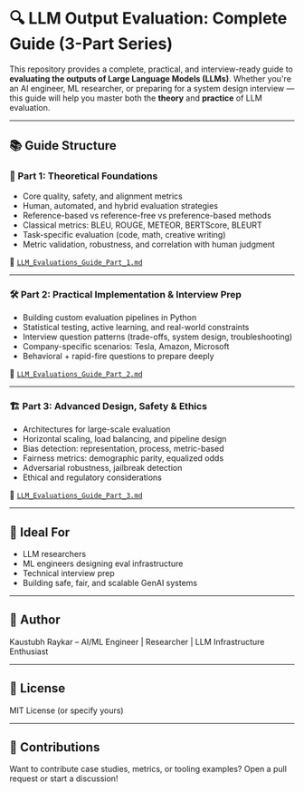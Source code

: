# 🔍 LLM Output Evaluation: Complete Guide (3-Part Series)

This repository provides a complete, practical, and interview-ready guide to **evaluating the outputs of Large Language Models (LLMs)**. Whether you're an AI engineer, ML researcher, or preparing for a system design interview — this guide will help you master both the **theory** and **practice** of LLM evaluation.

---

## 📚 Guide Structure

### 🧠 Part 1: Theoretical Foundations
- Core quality, safety, and alignment metrics
- Human, automated, and hybrid evaluation strategies
- Reference-based vs reference-free vs preference-based methods
- Classical metrics: BLEU, ROUGE, METEOR, BERTScore, BLEURT
- Task-specific evaluation (code, math, creative writing)
- Metric validation, robustness, and correlation with human judgment

📄 [`LLM_Evaluations_Guide_Part_1.md`](./LLM_Evaluations_Guide_Part_1.md)

---

### 🛠️ Part 2: Practical Implementation & Interview Prep
- Building custom evaluation pipelines in Python
- Statistical testing, active learning, and real-world constraints
- Interview question patterns (trade-offs, system design, troubleshooting)
- Company-specific scenarios: Tesla, Amazon, Microsoft
- Behavioral + rapid-fire questions to prepare deeply

📄 [`LLM_Evaluations_Guide_Part_2.md`](./LLM_Evaluations_Guide_Part_2.md)

---

### 🏗️ Part 3: Advanced Design, Safety & Ethics
- Architectures for large-scale evaluation
- Horizontal scaling, load balancing, and pipeline design
- Bias detection: representation, process, metric-based
- Fairness metrics: demographic parity, equalized odds
- Adversarial robustness, jailbreak detection
- Ethical and regulatory considerations

📄 [`LLM_Evaluations_Guide_Part_3.md`](./LLM_Evaluations_Guide_Part_3.md)

---

## 🧪 Ideal For
- LLM researchers
- ML engineers designing eval infrastructure
- Technical interview prep
- Building safe, fair, and scalable GenAI systems

---

## 🤖 Author
Kaustubh Raykar – AI/ML Engineer | Researcher | LLM Infrastructure Enthusiast

---

## 📜 License
MIT License (or specify yours)

---

## 🚀 Contributions
Want to contribute case studies, metrics, or tooling examples? Open a pull request or start a discussion!
